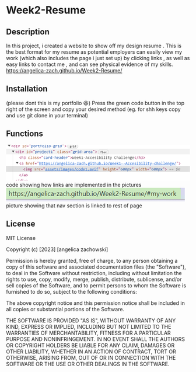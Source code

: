 # Week2-Resume
## Description
In this project, i created a website to show off my design resume . This is the best format for my resume as potential employers can easily view my work (which also includes the page i just set up) by clicking links , as well as easy links to contact me , and can see physical evidence of my skills.
https://angelica-zach.github.io/Week2-Resume/
## Installation
(please dont this is my portfolio 😆)
Press the green  code button in the top right of the screen and copy your desired method (eg. for shh keys copy and use git clone in your terminal)

## Functions
![code](assets/images/code-proj2.png)
code showing how links are implemented in the pictures
![link](assets/images/link-proj2.png)
picture showing that nav section is linked to rest of page
## License
MIT License

Copyright (c) [2023] [angelica zachowski]

Permission is hereby granted, free of charge, to any person obtaining a copy
of this software and associated documentation files (the "Software"), to deal
in the Software without restriction, including without limitation the rights
to use, copy, modify, merge, publish, distribute, sublicense, and/or sell
copies of the Software, and to permit persons to whom the Software is
furnished to do so, subject to the following conditions:

The above copyright notice and this permission notice shall be included in all
copies or substantial portions of the Software.

THE SOFTWARE IS PROVIDED "AS IS", WITHOUT WARRANTY OF ANY KIND, EXPRESS OR
IMPLIED, INCLUDING BUT NOT LIMITED TO THE WARRANTIES OF MERCHANTABILITY,
FITNESS FOR A PARTICULAR PURPOSE AND NONINFRINGEMENT. IN NO EVENT SHALL THE
AUTHORS OR COPYRIGHT HOLDERS BE LIABLE FOR ANY CLAIM, DAMAGES OR OTHER
LIABILITY, WHETHER IN AN ACTION OF CONTRACT, TORT OR OTHERWISE, ARISING FROM,
OUT OF OR IN CONNECTION WITH THE SOFTWARE OR THE USE OR OTHER DEALINGS IN THE
SOFTWARE.
